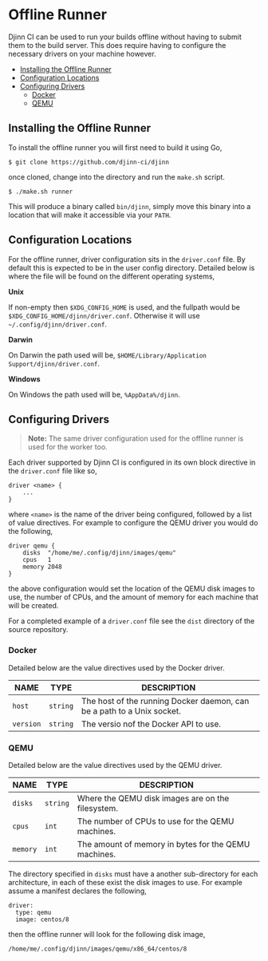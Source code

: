 <div class="doc-section" markdown>

# Offline Runner

<div class="doc-content panel" markdown>
<div class="panel-body" markdown>

Djinn CI can be used to run your builds offline without having to submit them to
the build server. This does require having to configure the necessary drivers
on your machine however.

* [Installing the Offline Runner](#installing-the-offline-runner)
* [Configuration Locations](#configuration-locations)
* [Configuring Drivers](#configuring-drivers)
  * [Docker](#docker)
  * [QEMU](#qemu)

## Installing the Offline Runner

To install the offline runner you will first need to build it using Go,

</div>

    $ git clone https://github.com/djinn-ci/djinn

<div class="panel-body" markdown>

once cloned, change into the directory and run the `make.sh` script.

</div>

    $ ./make.sh runner

<div class="panel-body" markdown>

This will produce a binary called `bin/djinn`, simply move this binary into a
location that will make it accessible via your `PATH`.

## Configuration Locations

For the offline runner, driver configuration sits in the `driver.conf` file. By
default this is expected to be in the user config directory. Detailed below is
where the file will be found on the different operating systems,

**Unix**

If non-empty then `$XDG_CONFIG_HOME` is used, and the fullpath would be
`$XDG_CONFIG_HOME/djinn/driver.conf`. Otherwise it will use
`~/.config/djinn/driver.conf`.

**Darwin**

On Darwin the path used will be,
`$HOME/Library/Application Support/djinn/driver.conf`.

**Windows**

On Windows the path used will be, `%AppData%/djinn`.

## Configuring Drivers

>**Note:** The same driver configuration used for the offline runner is used
for the worker too.

Each driver supported by Djinn CI is configured in its own block directive in
the `driver.conf` file like so,

</div>

    driver <name> {
        ...
    }

<div class="panel-body" markdown>

where `<name>` is the name of the driver being configured, followed by a list
of value directives. For example to configure the QEMU driver you would do the
following,

</div>

    driver qemu {
        disks  "/home/me/.config/djinn/images/qemu"
        cpus   1
        memory 2048
    }

<div class="panel-body" markdown>

the above configuration would set the location of the QEMU disk images to use,
the number of CPUs, and the amount of memory for each machine that will be
created.

For a completed example of a `driver.conf` file see the `dist` directory of the
source repository.

### Docker

Detailed below are the value directives used by the Docker driver.

</div>

| NAME      | TYPE     | DESCRIPTION                                                            |
|-----------|----------|------------------------------------------------------------------------|
| `host`    | `string` | The host of the running Docker daemon, can be a path to a Unix socket. |
| `version` | `string` | The versio nof the Docker API to use.                                  |

<div class="panel-body" markdown>

### QEMU

Detailed below are the value directives used by the QEMU driver.

</div>

| NAME      | TYPE     | DESCRIPTION                                          |
|-----------|----------|------------------------------------------------------|
| `disks`   | `string` | Where the QEMU disk images are on the filesystem.    |
| `cpus`    | `int`    | The number of CPUs to use for the QEMU machines.     |
| `memory`  | `int`    | The amount of memory in bytes for the QEMU machines. |

<div class="panel-body" markdown>

The directory specified in `disks` must have a another sub-directory for each
architecture, in each of these exist the disk images to use. For example assume
a manifest declares the following,

</div>

    driver:
      type: qemu
      image: centos/8

<div class="panel-body" markdown>

then the offline runner will look for the following disk image,

</div>

    /home/me/.config/djinn/images/qemu/x86_64/centos/8

</div>
</div>
